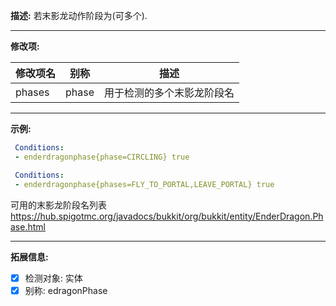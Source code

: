 **描述:** 若末影龙动作阶段为(可多个).

---

**修改项:**

| 修改项名  | 别称           | 描述                      |
| --------- | -------------- | ------------------------- |
| phases | phase | 用于检测的多个末影龙阶段名 |

---

**示例:**

```yaml
 Conditions:
 - enderdragonphase{phase=CIRCLING} true
```
```yaml
 Conditions:
 - enderdragonphase{phases=FLY_TO_PORTAL,LEAVE_PORTAL} true
```

可用的末影龙阶段名列表 https://hub.spigotmc.org/javadocs/bukkit/org/bukkit/entity/EnderDragon.Phase.html

---

**拓展信息:**

- [x] 检测对象: 实体
- [x] 别称: edragonPhase